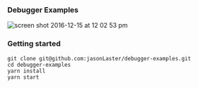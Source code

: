 ### Debugger Examples

![screen shot 2016-12-15 at 12 02 53 pm](https://cloud.githubusercontent.com/assets/254562/21233768/6993d88e-c2be-11e6-8a50-7a4f1d0f7bfc.png)

### Getting started

```
git clone git@github.com:jasonLaster/debugger-examples.git
cd debugger-examples
yarn install
yarn start
```
